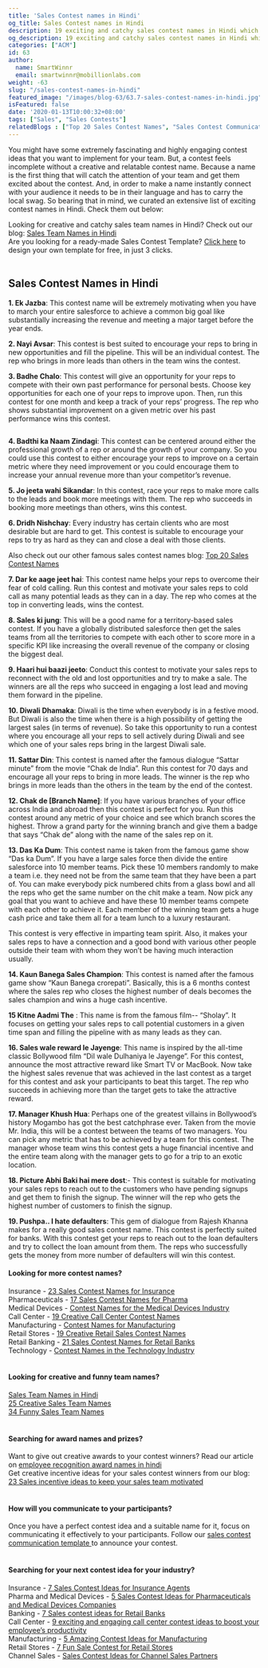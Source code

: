 ```yaml
---
title: 'Sales Contest names in Hindi'
og_title: Sales Contest names in Hindi
description: 19 exciting and catchy sales contest names in Hindi which will appeal to your sales teams from India
og_description: 19 exciting and catchy sales contest names in Hindi which will appeal to your sales teams from India
categories: ["ACM"]
id: 63
author:
  name: SmartWinnr
  email: smartwinnr@mobillionlabs.com
weight: -63
slug: "/sales-contest-names-in-hindi"
featured_image: "/images/blog-63/63.7-sales-contest-names-in-hindi.jpg"
isFeatured: false
date: '2020-01-13T10:00:32+08:00'
tags: ["Sales", "Sales Contests"]
relatedBlogs : ["Top 20 Sales Contest Names", "Sales Contest Communication Template", "23 Sales incentive ideas to keep your sales team motivated", "25 Creative Sales Team Names", "How to Launch a Sales Contest", "Creative Employee Recognition Award Names", "Sales Team Names in Hindi"]
---
```


You might have some extremely fascinating and highly engaging contest ideas that you want to implement for your team. But, a contest feels incomplete without a creative and relatable contest name. Because a name is the first thing that will catch the attention of your team and get them excited about the contest. And, in order to make a name instantly connect with your audience it needs to be in their language and has to carry the local swag. So bearing that in mind, we curated an extensive list of exciting contest names in Hindi. Check them out below:

<div class="ml_text_italic ml-margin-bottom10">Looking for creative and catchy sales team names in Hindi? Check out our blog: <a href="https://smartwinnr.com/post/sales-team-names-in-hindi/" target="_blank" class="ml-desc-text">Sales Team Names in Hindi</a></div>

<div class="ml_pro_tip ml-margin-top20">
  Are you looking for a ready-made <span class="ml_text_bold">Sales Contest Template?</span> <a href="https://tools.smartwinnr.com/#/contest-theme-generator" target="_blank" class="ml_custom_link">Click here</a> to design your own template for free, in just 3 clicks.
</div>

<br>

## **Sales Contest Names in Hindi**

**1. Ek Jazba**: This contest name will be extremely motivating when you have to march your entire salesforce to achieve a common big goal like substantially increasing the revenue and meeting a major target before the year ends.

**2. Nayi Avsar**:  This contest is best suited to encourage your reps to bring in new opportunities and fill the pipeline. This will be an individual contest. The rep who brings in more leads than others in the team wins the contest.

**3. Badhe Chalo**: This contest will give an opportunity for your reps to compete with their own past performance for personal bests. Choose key opportunities for each one of your reps to improve upon. Then, run this contest for one month and keep a track of your reps’ progress. The rep who shows substantial improvement on a given metric over his past performance wins this contest.

<a href="https://tools.smartwinnr.com/#/contest-names-generator?utm_medium=banner&utm_source=blog&utm_campaign=high+traffic" target="_blank"><img class="" alt="" src="/images/Contest_Names_Banner.png" class="ml-padding-top0 ml-padding-bottom0"></a>


**4. Badthi ka Naam Zindagi**: This contest can be centered around either the professional growth of a rep or around the growth of your company. So you could use this contest to either encourage your reps to improve on a certain metric where they need improvement or you could encourage them to increase your annual revenue more than your competitor’s revenue. 

**5. Jo jeeta wahi Sikandar**: In this contest, race your reps to make more calls to the leads and book more meetings with them. The rep who succeeds in booking more meetings than others, wins this contest. 

**6. Dridh Nishchay**: Every industry has certain clients who are most desirable but are hard to get. This contest is suitable to encourage your reps to try as hard as they can and close a deal with those clients. 

<!-- <img class="" alt="" src="/images/virtual-knowledge-ipl.png" class="ml-padding-top0 ml-padding-bottom0">

<p align="center" class="ml-padding-top ml-padding-bottom10 ml-margin-bottom20"><a class="ml-button-blue" align="center" href="/request-demo">Click Here to Know More</a></p>  -->

<div class="ml_text_italic ml-margin-bottom10">Also check out our other famous sales contest names blog: <a href="https://www.smartwinnr.com/post/top-20-sales-contest-names/" target="_blank" class="ml-desc-text">Top 20 Sales Contest Names</a></div>

**7. Dar ke aage jeet hai**: This contest name helps your reps to overcome their fear of cold calling. Run this contest and motivate your sales reps to cold call as many potential leads as they can in a day. The rep who comes at the top in converting leads, wins the contest.

**8. Sales ki jung**: This will be a good name for a territory-based sales contest. If you have a globally distributed salesforce then get the sales teams from all the territories to compete with each other to score more in a specific KPI like increasing the overall revenue of the company or closing the biggest deal.

**9. Haari hui baazi jeeto**: Conduct this contest to motivate your sales reps to reconnect with the old and lost opportunities and try to make a sale. The winners are all the reps who succeed in engaging a lost lead and moving them forward in the pipeline.

**10. Diwali Dhamaka**: Diwali is the time when everybody is in a festive mood. But Diwali is also the time when there is a high possibility of getting the largest sales (in terms of revenue). So take this opportunity to run a contest where you encourage all your reps to sell actively during Diwali and see which one of your sales reps bring in the largest Diwali sale. 

**11. Sattar Din**: This contest is named after the famous dialogue “Sattar minute” from the movie “Chak de India”. Run this contest for 70 days and encourage all your reps to bring in more leads. The winner is the rep who brings in more leads than the others in the team by the end of the contest.

**12. Chak de [Branch Name]**: If you have various branches of your office across India and abroad then this contest is perfect for you. Run this contest around any metric of your choice and see which branch scores the highest. Throw a grand party for the winning branch and give them a badge that says “Chak de” along with the name of the sales rep on it.

**13. Das Ka Dum**: This contest name is taken from the famous game show “Das ka Dum”. If you have a large sales force then divide the entire salesforce into 10 member teams. Pick these 10 members randomly to make a team i.e. they need not be from the same team that they have been a part of. You can make everybody pick numbered chits from a glass bowl and all the reps who get the same number on the chit make a team. Now pick any goal that you want to achieve and have these 10 member teams compete with each other to achieve it.  Each member of the winning team gets a huge cash price and take them all for a team lunch to a luxury restaurant.

This contest is very effective in imparting team spirit. Also, it makes your sales reps to have a connection and a good bond with various other people outside their team with whom they won’t be having much interaction usually.

**14. Kaun Banega Sales Champion**: This contest is named after the famous game show “Kaun Banega crorepati”. Basically, this is a 6 months contest where the sales rep who closes the highest number of deals becomes the sales champion and wins a huge cash incentive.

**15 Kitne Aadmi The** : This name is from the famous film-- “Sholay”. It focuses on getting your sales reps to call potential customers in a given time span and filling the pipeline with as many leads as they can.

**16. Sales wale reward le Jayenge**:   This name is inspired by the all-time classic Bollywood film “Dil wale Dulhaniya le Jayenge”. For this contest, announce the most attractive reward like Smart TV or MacBook. Now take the highest sales revenue that was achieved in the last contest as a target for this contest and ask your participants to beat this target. The rep who succeeds in achieving more than the target gets to take the attractive reward. 

**17. Manager Khush Hua**: Perhaps one of the greatest villains in Bollywood’s history Mogambo has got the best catchphrase ever. Taken from the movie Mr. India, this will be a contest between the teams of two managers. You can pick any metric that has to be achieved by a team for this contest. The manager whose team wins this contest gets a huge financial incentive and the entire team along with the manager gets to go for a trip to an exotic location.

**18. Picture Abhi Baki hai mere dost**:- This contest is suitable for motivating your sales reps to reach out to the customers who have pending signups and get them to finish the signup. The winner will the rep who gets the highest number of customers to finish the signup.

**19. Pushpa.. I hate defaulters**: This gem of dialogue from Rajesh Khanna makes for a really good sales contest name.  This contest is perfectly suited for banks. With this contest get your reps to reach out to the loan defaulters and try to collect the loan amount from them. The reps who successfully gets the money from more number of defaulters will win this contest.

<!-- <div class="ml_text_italic ml-margin-bottom10">Once you have finalized the contest, you need to create enthusiasm about it amongst your participants by announcing it effectively to them. Our <a href="https://www.smartwinnr.com/post/sales-contest-communication-template/" target="_blank" class="ml-desc-text">sales contest communication template</a> can help you do that.</div>

<div class="ml_text_italic ml-margin-bottom10">Want to give out creative awards to your contest winners? Read our article: <a href="https://www.smartwinnr.com/post/creative-employee-recognition-award-names/" target="_blank" class="ml-desc-text">creative employee recognition awards.</a></div>

<div class="ml_text_italic ml-margin-bottom10">Conduct your sales contests through <a href="https://www.smartwinnr.com/product/sales-contest/" target="_blank" class="ml-desc-text">SmartWinnr’s mobile-first Gamified Platform</a> and boost your sales by 60%. No tedious excel calculations, live leaderboard which can be accessed from mobile phones and more!</div>

Looking for sales contest names that are specific to your industry? We have got you covered! Check out these links below:

<div class="ml_text_italic ml-margin-bottom10">Insurance - <a href="https://smartwinnr.com/post/23-sales-contest-names-for-insurance" target="_blank" class="ml-desc-text">23 Sales Contest Names for Insurance</a></div>

<div class="ml_text_italic ml-margin-bottom10">Pharmaceuticals - <a href="https://smartwinnr.com/post/17-sales-contest-names-for-pharma/" target="_blank" class="ml-desc-text">17 Sales Contest Names for Pharma</a></div>

<div class="ml_text_italic ml-margin-bottom10">Medical Devices - <a href="https://smartwinnr.com/post/contest-names-for-the-medical-devices-industry/" target="_blank" class="ml-desc-text">Contest Names for the Medical Devices Industry</a></div>

<div class="ml_text_italic ml-margin-bottom10">Call Center - <a href="https://smartwinnr.com/post/19-creative-call-center-contest-names/" target="_blank" class="ml-desc-text">19 Creative Call Center Contest Names</a></div>

<div class="ml_text_italic ml-margin-bottom10">Manufacturing - <a href="https://smartwinnr.com/post/contest-names-for-manufacturing/" target="_blank" class="ml-desc-text">Contest Names for Manufacturing</a></div>

<div class="ml_text_italic ml-margin-bottom10">Retail Stores - <a href="https://smartwinnr.com/post/19-creative-retail-sales-contest-names/" target="_blank" class="ml-desc-text">19 Creative Retail Sales Contest Names</a></div>

<div class="ml_text_italic ml-margin-bottom10">Retail Banking - <a href="https://smartwinnr.com/post/21-sales-contest-names-for-retail-banks/" target="_blank" class="ml-desc-text">21 Sales Contest Names for Retail Banks</a></div>

<div class="ml_text_italic ml-margin-bottom10">Technology - <a href="https://smartwinnr.com/post/contest-names-in-the-technology-industry/" target="_blank" class="ml-desc-text">Contest Names in the Technology Industry</a></div> -->

#### **Looking for more contest names?**

<div class="ml-margin-bottom10">Insurance - <a href="https://smartwinnr.com/post/23-sales-contest-names-for-insurance" target="_blank" class="ml_custom_link">23 Sales Contest Names for Insurance</a></div>

<div class="ml-margin-bottom10">Pharmaceuticals - <a href="https://smartwinnr.com/post/17-sales-contest-names-for-pharma/" target="_blank" class="ml_custom_link">17 Sales Contest Names for Pharma</a></div>

<div class="ml-margin-bottom10">Medical Devices - <a href="https://smartwinnr.com/post/contest-names-for-the-medical-devices-industry/" target="_blank" class="ml_custom_link">Contest Names for the Medical Devices Industry</a></div>

<div class="ml-margin-bottom10">Call Center - <a href="https://smartwinnr.com/post/19-creative-call-center-contest-names/" target="_blank" class="ml_custom_link">19 Creative Call Center Contest Names</a></div>

<div class="ml-margin-bottom10">Manufacturing - <a href="https://smartwinnr.com/post/contest-names-for-manufacturing/" target="_blank" class="ml_custom_link">Contest Names for Manufacturing</a></div>

<div class="ml-margin-bottom10">Retail Stores - <a href="https://smartwinnr.com/post/19-creative-retail-sales-contest-names/" target="_blank" class="ml_custom_link">19 Creative Retail Sales Contest Names</a></div>

<div class="ml-margin-bottom10">Retail Banking - <a href="https://smartwinnr.com/post/21-sales-contest-names-for-retail-banks/" target="_blank" class="ml_custom_link">21 Sales Contest Names for Retail Banks</a></div>

<div class="ml-margin-bottom10">Technology - <a href="https://smartwinnr.com/post/contest-names-in-the-technology-industry/" target="_blank" class="ml_custom_link">Contest Names in the Technology Industry</a></div>

<br>

#### **Looking for creative and funny team names?**

<div class="ml-margin-bottom10"><a href="https://www.smartwinnr.com/post/sales-team-names-in-hindi/" target="_blank" class="ml_custom_link">Sales Team Names in Hindi</a></div>

<div class="ml-margin-bottom10"><a href="https://www.smartwinnr.com/post/25-creative-sales-team-names/" target="_blank" class="ml_custom_link">25 Creative Sales Team Names</a></div>

<div class="ml-margin-bottom10"><a href="https://www.smartwinnr.com/post/funny-sales-team-names/" target="_blank" class="ml_custom_link">34 Funny Sales Team Names</a></div>

<br>

#### **Searching for award names and prizes?**

<div class="ml-margin-bottom10">Want to give out creative awards to your contest winners? Read our article on <a href="https://www.smartwinnr.com/post/employee-recognition-award-names-in-hindi/" target="_blank" class="ml_custom_link">employee recognition award names in hindi</a></div>

<div class="ml-margin-bottom10">Get creative incentive ideas for your sales contest winners from our blog: <a href="https://www.smartwinnr.com/post/sales-incentive-ideas-to-keep-your-sales-team-motivated/" target="_blank" class="ml_custom_link">23 Sales incentive ideas to keep your sales team motivated</a></div>

<br>

#### **How will you communicate to your participants?**

<div class="ml-margin-bottom10">Once you have a perfect contest idea and a suitable name for it, focus on communicating it effectively to your participants. Follow our <a href="https://www.smartwinnr.com/post/sales-contest-communication-template/" target="_blank" class="ml_custom_link">sales contest communication template </a>to announce your contest.</div>

<br>

#### **Searching for your next contest idea for your industry?**

<div class="ml-margin-bottom10">Insurance - <a href="https://www.smartwinnr.com/post/sales-contests-for-the-insurance-agents/" target="_blank" class="ml_custom_link">7 Sales Contest Ideas for Insurance Agents</a></div>

<div class="ml-margin-bottom10">Pharma and Medical Devices - <a href="https://www.smartwinnr.com/post/5-sales-contests-for-pharma-and-medical-device-companies/" target="_blank" class="ml_custom_link">5 Sales Contest Ideas for Pharmaceuticals and Medical Devices Companies</a></div>

<div class="ml-margin-bottom10">Banking - <a href="https://www.smartwinnr.com/post/7-sales-contests-for-retail-banks/" target="_blank" class="ml_custom_link">7 Sales contest ideas for Retail Banks</a></div>

<div class="ml-margin-bottom10">Call Center - <a href="https://www.smartwinnr.com/post/9-exciting-and-engaging-call-center-contest-ideas-to-boost-your-employee-productivity/" target="_blank" class="ml_custom_link">9 exciting and engaging call center contest ideas to boost your employee’s productivity</a></div>

<div class="ml-margin-bottom10">Manufacturing - <a href="https://www.smartwinnr.com/post/5-amazing-contest-ideas-for-manufacturing-units/" target="_blank" class="ml_custom_link">5 Amazing Contest Ideas for Manufacturing</a></div>

<div class="ml-margin-bottom10">Retail Stores - <a href="https://www.smartwinnr.com/post/7-fun-sales-contests-for-retail-stores/" target="_blank" class="ml_custom_link">7 Fun Sale Contest for Retail Stores</a></div>

<div class="ml-margin-bottom10">Channel Sales - <a href="https://www.smartwinnr.com/post/sales-contest-ideas-for-channel-sales-partners/" target="_blank" class="ml_custom_link">Sales Contest Ideas for Channel Sales Partners</a></div>